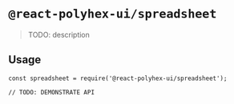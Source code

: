# `@react-polyhex-ui/spreadsheet`

> TODO: description

## Usage

```
const spreadsheet = require('@react-polyhex-ui/spreadsheet');

// TODO: DEMONSTRATE API
```

